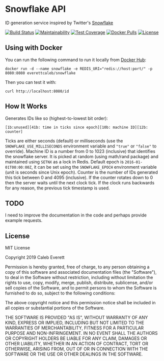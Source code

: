 # Snowflake API
ID generation service inspired by Twitter's [Snowflake](https://github.com/twitter-archive/snowflake/tree/b3f6a3c6ca8e1b6847baa6ff42bf72201e2c2231)

[![Build Status](https://travis-ci.com/everettcaleb/snowflake.svg?branch=master)](https://travis-ci.com/everettcaleb/snowflake)
[![Maintainability](https://api.codeclimate.com/v1/badges/a3af91de1b11806ea09e/maintainability)](https://codeclimate.com/github/everettcaleb/snowflake/maintainability)
[![Test Coverage](https://api.codeclimate.com/v1/badges/a3af91de1b11806ea09e/test_coverage)](https://codeclimate.com/github/everettcaleb/snowflake/test_coverage)
[![Docker Pulls](https://img.shields.io/docker/pulls/everettcaleb/snowflake.svg?style=flat)](https://hub.docker.com/r/everettcaleb/snowflake)
[![License](https://img.shields.io/github/license/mashape/apistatus.svg)](LICENSE)

## Using with Docker
You can run the following command to run it locally from [Docker Hub](https://hub.docker.com/r/everettcaleb/snowflake/):

    docker run -d --name snowflake -e REDIS_URI="redis://host:port/" -p 8080:8080 everettcaleb/snowflake

Then you can test it with:

    curl http://localhost:8080/id

## How It Works
Generates IDs like so (highest-to-lowest bit order):

`[1b:unused][41b: time in ticks since epoch][10b: machine ID][12b: counter]`

Ticks are either seconds (default) or milliseconds (use the `SNOWFLAKE_USE_MILLISECONDS` environment variable and `"true"` or `"false"` to override). Machine ID is a number from 0 to 1023 (inclusive) that identifies the snowflake server. It is picked at random (using math/rand package) and maintained using `SETNX` as a lock in Redis. Default epoch is `2016-01-01T00:00:00Z`, it can be set using the `SNOWFLAKE_EPOCH` environment variable (unit is seconds since Unix epoch). Counter is the number of IDs generated this tick between 0 and 4095 (inclusive). If the counter rotates down to 0 then the server waits until the next clock tick. If the clock runs backwards for any reason, the previous tick timestamp is used.

## TODO
I need to improve the documentation in the code and perhaps provide example requests.

## License
MIT License

Copyright 2019 Caleb Everett

Permission is hereby granted, free of charge, to any person obtaining a copy
of this software and associated documentation files (the "Software"), to deal
in the Software without restriction, including without limitation the rights
to use, copy, modify, merge, publish, distribute, sublicense, and/or sell
copies of the Software, and to permit persons to whom the Software is
furnished to do so, subject to the following conditions:

The above copyright notice and this permission notice shall be included in all
copies or substantial portions of the Software.

THE SOFTWARE IS PROVIDED "AS IS", WITHOUT WARRANTY OF ANY KIND, EXPRESS OR
IMPLIED, INCLUDING BUT NOT LIMITED TO THE WARRANTIES OF MERCHANTABILITY,
FITNESS FOR A PARTICULAR PURPOSE AND NON-INFRINGEMENT. IN NO EVENT SHALL THE
AUTHORS OR COPYRIGHT HOLDERS BE LIABLE FOR ANY CLAIM, DAMAGES OR OTHER
LIABILITY, WHETHER IN AN ACTION OF CONTRACT, TORT OR OTHERWISE, ARISING FROM,
OUT OF OR IN CONNECTION WITH THE SOFTWARE OR THE USE OR OTHER DEALINGS IN THE
SOFTWARE.
